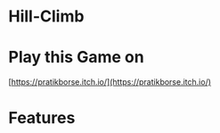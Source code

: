 # Hill-Climb

# Play this Game on
[https://pratikborse.itch.io/](https://pratikborse.itch.io/)

# Features

